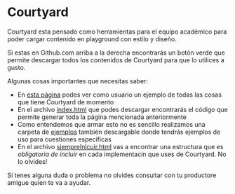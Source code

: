 # Courtyard

Courtyard esta pensado como herramientas para el equipo académico para poder cargar contenido en playground con estilo y diseño.

Si estas en Github.com arriba a la derecha encontrarás un botón verde que permite descargar todos los contenidos de Courtyard para que lo utilices a gusto.

Algunas cosas importantes que necesitas saber:

- En [esta página](https://dariosus.github.io/courtyard) podes ver como usuario un ejemplo de todas las cosas que tiene Courtyard de momento
- En el archivo [index.html](https://github.com/dariosus/courtyard/blob/master/index.html) que podes descargar encontrarás el código que permite generar toda la página mencionada anteriormente
- Como entendemos que armar esto no es sencillo realizamos una carpeta de [ejemplos](https://github.com/dariosus/courtyard/tree/master/examples) también descargable donde tendrás ejemplos de uso para cuestiones específicas
- En el archivo [siempreInlcuir.html](https://github.com/dariosus/courtyard/blob/master/examples/siempreIncluir.html) vas a encontrar una estructura que es *obligatoria de incluir* en cada implementacin que uses de Courtyard. No lo olvides!


Si tenes alguna duda o problema no olvides consultar con tu productore amigue quien te va a ayudar.

